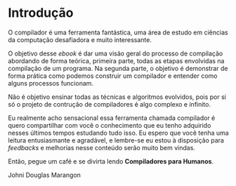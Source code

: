 Introdução
======

O compilador é uma ferramenta fantástica, uma área de estudo em ciências da computação desafiadora e muito interessante.

O objetivo desse *ebook* é dar uma visão geral do processo de compilação abordando de forma teórica, primeira parte, todas as etapas envolvidas na compilação de um programa. Na segunda parte, o objetivo é demonstrar de forma prática como podemos construir um compilador e entender como alguns processos funcionam. 

Não é objetivo ensinar todas as técnicas e algoritmos evolvidos, pois por si só o projeto de contrução de compiladores é algo complexo e infinito.

Eu realmente acho sensacional essa ferramenta chamada compilador é quero compartilhar com você o conhecimento que eu tenho adquirido nesses últimos tempos estudando tudo isso. Eu espero que você tenha uma leitura entusiasmante e agradável, e lembre-se eu estou à disposição para *feedbacks* e melhorias nesse conteúdo serão muito bem vindas.

Então, pegue um café e se divirta lendo **Compiladores para Humanos**.

Johni Douglas Marangon
